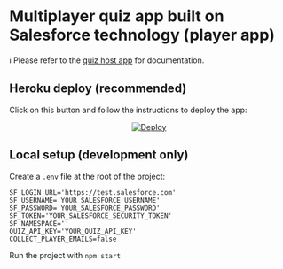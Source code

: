 # Multiplayer quiz app built on Salesforce technology (player app)

ℹ️ Please refer to the [quiz host app](https://github.com/fostive/quiz-host-app) for documentation.

## Heroku deploy (recommended)

Click on this button and follow the instructions to deploy the app:

<p align="center">
  <a href="https://heroku.com/deploy?template=https://github.com/SThomas98/quiz-player-app/edit/master">
    <img src="https://www.herokucdn.com/deploy/button.svg" alt="Deploy">
  </a>
<p>

## Local setup (development only)

Create a `.env` file at the root of the project:

```
SF_LOGIN_URL='https://test.salesforce.com'
SF_USERNAME='YOUR_SALESFORCE_USERNAME'
SF_PASSWORD='YOUR_SALESFORCE_PASSWORD'
SF_TOKEN='YOUR_SALESFORCE_SECURITY_TOKEN'
SF_NAMESPACE=''
QUIZ_API_KEY='YOUR_QUIZ_API_KEY'
COLLECT_PLAYER_EMAILS=false
```

Run the project with `npm start`
